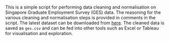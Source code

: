 This is a simple script for performing data cleaning and normalisation on Singapore Graduate Employment Survey (GES) data. The reasoning for the various cleaning and normalisation steps is provided in comments in the script. The latest dataset can be downloaded from [here](https://data.gov.sg/datasets/d_3c55210de27fcccda2ed0c63fdd2b352/view). The cleaned data is saved as `ges.csv` and can be fed into other tools such as Excel or Tableau for visualisation and exploration.
